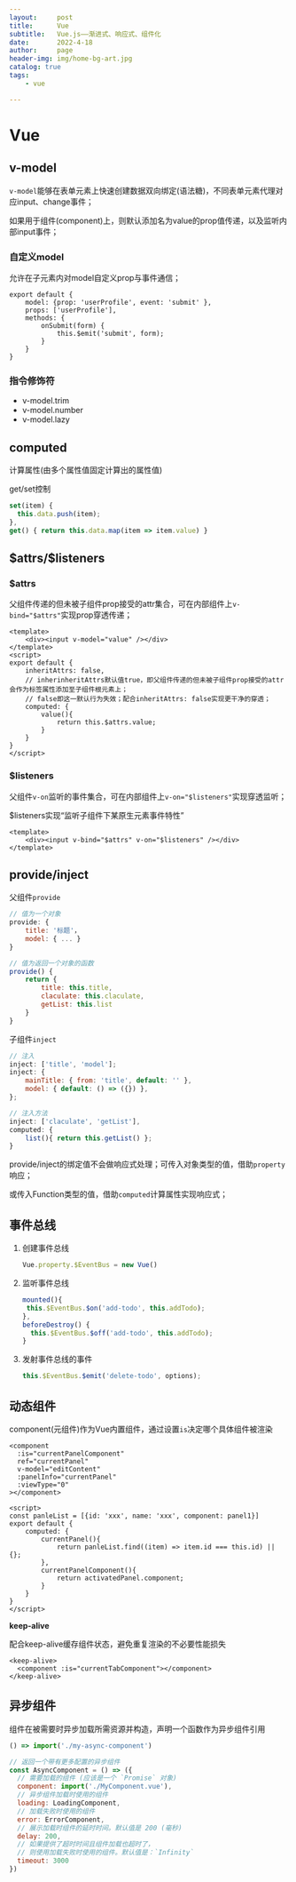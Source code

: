 ```yaml
---
layout:     post
title:      Vue
subtitle:   Vue.js——渐进式、响应式、组件化
date:       2022-4-18
author:     page
header-img: img/home-bg-art.jpg
catalog: true
tags:
    - vue

---
```


# Vue

## v-model

`v-model`能够在表单元素上快速创建数据双向绑定(语法糖)，不同表单元素代理对应input、change事件；

如果用于组件(component)上，则默认添加名为value的prop值传递，以及监听内部input事件；

### 自定义model

允许在子元素内对model自定义prop与事件通信；

```
export default {
    model: {prop: 'userProfile', event: 'submit' },
    props: ['userProfile'],
    methods: {
        onSubmit(form) {
            this.$emit('submit', form);
        }
    }
}
```

### 指令修饰符

- v-model.trim
- v-model.number
- v-model.lazy

## computed

计算属性(由多个属性值固定计算出的属性值)

get/set控制

```js
set(item) {
  this.data.push(item);
},
get() { return this.data.map(item => item.value) }
```

## \$attrs/\$listeners

### $attrs

父组件传递的但未被子组件prop接受的attr集合，可在内部组件上```v-bind="$attrs"```实现prop穿透传递；

```vue
<template>
	<div><input v-model="value" /></div>
</template>
<script>
export default {
    inheritAttrs: false,
    // inherinheritAttrs默认值true，即父组件传递的但未被子组件prop接受的attr会作为标签属性添加至子组件根元素上；
	// false即这一默认行为失效；配合inheritAttrs: false实现更干净的穿透；
    computed: {
        value(){
            return this.$attrs.value;
        }
    }
}
</script>
```

### $listeners

父组件```v-on```监听的事件集合，可在内部组件上```v-on="$listeners"```实现穿透监听；

$listeners实现“监听子组件下某原生元素事件特性”

```vue
<template>
	<div><input v-bind="$attrs" v-on="$listeners" /></div>
</template>
```

## provide/inject

父组件`provide` 

```js
// 值为一个对象
provide: {
	title: '标题'，
	model: { ... }
}

// 值为返回一个对象的函数
provide() {
    return {
        title: this.title,
        claculate: this.claculate,
        getList: this.list
    }
}
```

子组件`inject`

```js
// 注入
inject: ['title', 'model'];
inject: { 
	mainTitle: { from: 'title', default: '' },
	model: { default: () => ({}) },
};

// 注入方法
inject: ['claculate', 'getList'],
computed: {
    list(){ return this.getList() };
}
```

provide/inject的绑定值不会做响应式处理；可传入对象类型的值，借助`property`响应；

 或传入Function类型的值，借助`computed`计算属性实现响应式；

## 事件总线

1. 创建事件总线

   ```js
   Vue.property.$EventBus = new Vue()
   ```

2. 监听事件总线

   ```js
   mounted(){
   	this.$EventBus.$on('add-todo', this.addTodo);
   },
   beforeDestroy() {
     this.$EventBus.$off('add-todo', this.addTodo);
   }
   ```

3. 发射事件总线的事件

   ```js
   this.$EventBus.$emit('delete-todo', options);
   ```

## 动态组件

component(元组件)作为Vue内置组件，通过设置```is```决定哪个具体组件被渲染

```vue
<component
  :is="currentPanelComponent"
  ref="currentPanel"
  v-model="editContent"
  :panelInfo="currentPanel"
  :viewType="0"
></component>

<script>
const panleList = [{id: 'xxx', name: 'xxx', component: panel1}]
export default {
    computed: {
        currentPanel(){
        	return panleList.find((item) => item.id === this.id) || {};
        },
        currentPanelComponent(){
        	return activatedPanel.component;
        }
    }
}
</script>
```

**keep-alive**

配合keep-alive缓存组件状态，避免重复渲染的不必要性能损失

```vue
<keep-alive>
  <component :is="currentTabComponent"></component>
</keep-alive>
```

## 异步组件

组件在被需要时异步加载所需资源并构造，声明一个函数作为异步组件引用

```js
() => import('./my-async-component')
```

```js
// 返回一个带有更多配置的异步组件
const AsyncComponent = () => ({
  // 需要加载的组件 (应该是一个 `Promise` 对象)
  component: import('./MyComponent.vue'),
  // 异步组件加载时使用的组件
  loading: LoadingComponent,
  // 加载失败时使用的组件
  error: ErrorComponent,
  // 展示加载时组件的延时时间。默认值是 200 (毫秒)
  delay: 200,
  // 如果提供了超时时间且组件加载也超时了，
  // 则使用加载失败时使用的组件。默认值是：`Infinity`
  timeout: 3000
})
```

